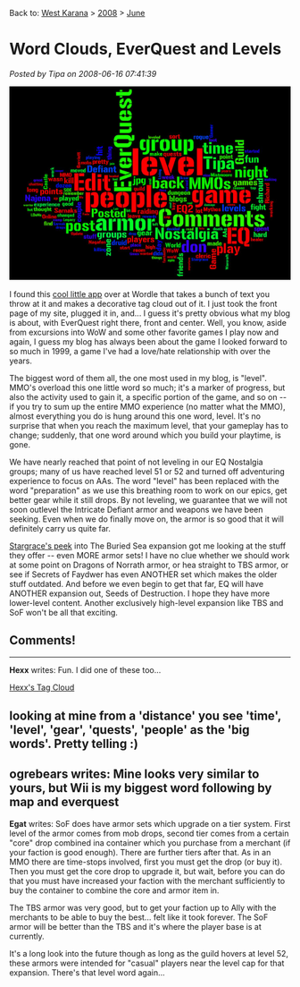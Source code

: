 Back to: [West Karana](/posts/westkarana.md) > [2008](/posts/2008/westkarana.md) > [June](./westkarana.md)
# Word Clouds, EverQuest and Levels

*Posted by Tipa on 2008-06-16 07:41:39*

![wordcloud.jpg](../../../uploads/2008/06/wordcloud.jpg)

I found this [cool little app](http://wordle.net/) over at Wordle that takes a bunch of text you throw at it and makes a decorative tag cloud out of it. I just took the front page of my site, plugged it in, and... I guess it's pretty obvious what my blog is about, with EverQuest right there, front and center. Well, you know, aside from excursions into WoW and some other favorite games I play now and again, I guess my blog has always been about the game I looked forward to so much in 1999, a game I've had a love/hate relationship with over the years.

The biggest word of them all, the one most used in my blog, is "level". MMO's overload this one little word so much; it's a marker of progress, but also the activity used to gain it, a specific portion of the game, and so on -- if you try to sum up the entire MMO experience (no matter what the MMO), almost everything you do is hung around this one word, level. It's no surprise that when you reach the maximum level, that your gameplay has to change; suddenly, that one word around which you build your playtime, is gone.

We have nearly reached that point of not leveling in our EQ Nostalgia groups; many of us have reached level 51 or 52 and turned off adventuring experience to focus on AAs. The word "level" has been replaced with the word "preparation" as we use this breathing room to work on our epics, get better gear while it still drops. By not leveling, we guarantee that we will not soon outlevel the Intricate Defiant armor and weapons we have been seeking. Even when we do finally move on, the armor is so good that it will definitely carry us quite far.

[Stargrace's peek](http://mmoquests.com/2008/06/13/katta-castrum/) into The Buried Sea expansion got me looking at the stuff they offer -- even MORE armor sets! I have no clue whether we should work at some point on Dragons of Norrath armor, or hea straight to TBS armor, or see if Secrets of Faydwer has even ANOTHER set which makes the older stuff outdated. And before we even begin to get that far, EQ will have ANOTHER expansion out, Seeds of Destruction. I hope they have more lower-level content. Another exclusively high-level expansion like TBS and SoF won't be all that exciting.
## Comments!
---
**Hexx** writes: Fun. I did one of these too... 

[Hexx's Tag Cloud](http://hexx-scribblings.blogspot.com/2008/06/tag-clouds.html)

looking at mine from a 'distance' you see 'time', 'level', 'gear', 'quests', 'people' as the 'big words'. Pretty telling :)
---
**ogrebears** writes: Mine looks very similar to yours, but Wii is my biggest word following by map and everquest
---
**Egat** writes: SoF does have armor sets which upgrade on a tier system. First level of the armor comes from mob drops, second tier comes from a certain "core" drop combined ina container which you purchase from a merchant (if your faction is good enough). There are further tiers after that. As in an MMO there are time-stops involved, first you must get the drop (or buy it). Then you must get the core drop to upgrade it, but wait, before you can do that you must have increased your faction with the merchant sufficiently to buy the container to combine the core and armor item in.

The TBS armor was very good, but to get your faction up to Ally with the merchants to be able to buy the best... felt like it took forever. The SoF armor will be better than the TBS and it's where the player base is at currently.

It's a long look into the future though as long as the guild hovers at level 52, these armors were intended for "casual" players near the level cap for that expansion. There's that level word again...

